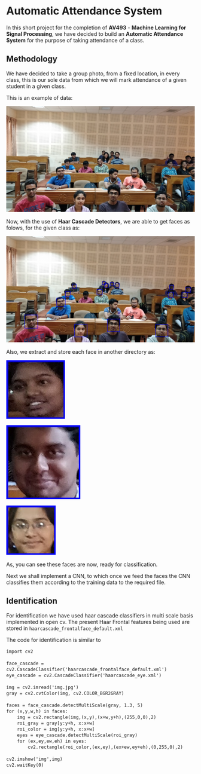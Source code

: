 # Automatic Attendance System

In this short project for the completion of **AV493** -
**Machine Learning for Signal Processing**, we have decided
to build an **Automatic Attendance System** for the purpose of
taking attendance of a class.

## Methodology

We have decided to take a group photo, from a fixed location, in
every class, this is our sole data from which we will mark
attendance of a given student in a given class.

This is an example of data:

![Test Data](images/IMG_20180117_145732.jpg)

Now, with the use of **Haar Cascade Detectors**, we are able to get
faces as folows, for the given class as:

![Processed Data](processed_images/image_3.jpg)

Also, we extract and store each face in another directory as:

![Processed Face](processed_faces/face_detailed_4.jpg)

![Processed Face](processed_faces/face_detailed_5.jpg)

![Processed Face](processed_faces/face_detailed_14.jpg)

As, you can see these faces are now, ready for classification. 

Next we shall implement a CNN, to which once we feed the faces the CNN classifies them
according to the training data to the required file.

## Identification

For identification we have used haar cascade classifiers in multi scale
basis implemented in open cv. The present Haar Frontal features being used are stored in 
`haarcascade_frontalface_default.xml`

The code for identification is similar to 

```
import cv2

face_cascade = cv2.CascadeClassifier('haarcascade_frontalface_default.xml')
eye_cascade = cv2.CascadeClassifier('haarcascade_eye.xml')

img = cv2.imread('img.jpg')
gray = cv2.cvtColor(img, cv2.COLOR_BGR2GRAY)

faces = face_cascade.detectMultiScale(gray, 1.3, 5)
for (x,y,w,h) in faces:
    img = cv2.rectangle(img,(x,y),(x+w,y+h),(255,0,0),2)
    roi_gray = gray[y:y+h, x:x+w]
    roi_color = img[y:y+h, x:x+w]
    eyes = eye_cascade.detectMultiScale(roi_gray)
    for (ex,ey,ew,eh) in eyes:
        cv2.rectangle(roi_color,(ex,ey),(ex+ew,ey+eh),(0,255,0),2)

cv2.imshow('img',img)
cv2.waitKey(0)
```